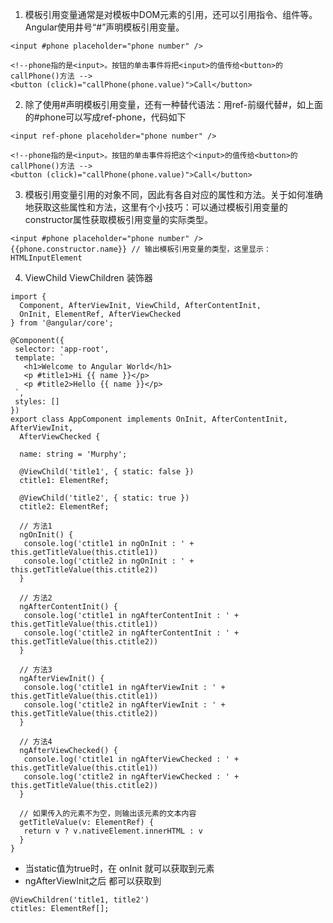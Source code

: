 
1. 模板引用变量通常是对模板中DOM元素的引用，还可以引用指令、组件等。Angular使用井号“#”声明模板引用变量。

```
<input #phone placeholder="phone number" />

<!--phone指的是<input>。按钮的单击事件将把<input>的值传给<button>的callPhone()方法 -->
<button (click)="callPhone(phone.value)">Call</button>
```

2. 除了使用#声明模板引用变量，还有一种替代语法：用ref-前缀代替#，如上面的#phone可以写成ref-phone，代码如下
```
<input ref-phone placeholder="phone number" />

<!--phone指的是<input>。按钮的单击事件将把这个<input>的值传给<button>的callPhone()方法 -->
<button (click)="callPhone(phone.value)">Call</button>
```

3. 模板引用变量引用的对象不同，因此有各自对应的属性和方法。关于如何准确地获取这些属性和方法，这里有个小技巧：可以通过模板引用变量的constructor属性获取模板引用变量的实际类型。

```
<input #phone placeholder="phone number" />
{{phone.constructor.name}} // 输出模板引用变量的类型，这里显示：HTMLInputElement
```

4. ViewChild ViewChildren 装饰器

```
import {
  Component, AfterViewInit, ViewChild, AfterContentInit,
  OnInit, ElementRef, AfterViewChecked
} from '@angular/core';

@Component({
 selector: 'app-root',
 template: `
   <h1>Welcome to Angular World</h1>
   <p #title1>Hi {{ name }}</p>
   <p #title2>Hello {{ name }}</p>
 `,
 styles: []
})
export class AppComponent implements OnInit, AfterContentInit, AfterViewInit,
  AfterViewChecked {

  name: string = 'Murphy';

  @ViewChild('title1', { static: false })
  ctitle1: ElementRef;

  @ViewChild('title2', { static: true })
  ctitle2: ElementRef;

  // 方法1
  ngOnInit() {
   console.log('ctitle1 in ngOnInit : ' + this.getTitleValue(this.ctitle1))
   console.log('ctitle2 in ngOnInit : ' + this.getTitleValue(this.ctitle2))
  }

  // 方法2
  ngAfterContentInit() {
   console.log('ctitle1 in ngAfterContentInit : ' + this.getTitleValue(this.ctitle1))
   console.log('ctitle2 in ngAfterContentInit : ' + this.getTitleValue(this.ctitle2))
  }

  // 方法3
  ngAfterViewInit() {
   console.log('ctitle1 in ngAfterViewInit : ' + this.getTitleValue(this.ctitle1))
   console.log('ctitle2 in ngAfterViewInit : ' + this.getTitleValue(this.ctitle2))
  }

  // 方法4
  ngAfterViewChecked() {
   console.log('ctitle1 in ngAfterViewChecked : ' + this.getTitleValue(this.ctitle1))
   console.log('ctitle2 in ngAfterViewChecked : ' + this.getTitleValue(this.ctitle2))
  }

  // 如果传入的元素不为空，则输出该元素的文本内容
  getTitleValue(v: ElementRef) {
   return v ? v.nativeElement.innerHTML : v
  }
}
```
-  当static值为true时，在 onInit 就可以获取到元素
-  ngAfterViewInit之后 都可以获取到

```
@ViewChildren('title1, title2')
ctitles: ElementRef[];
```